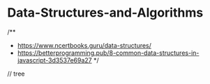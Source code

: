 # Data-Structures-and-Algorithms

/**
 * https://www.ncertbooks.guru/data-structures/
 * https://betterprogramming.pub/8-common-data-structures-in-javascript-3d3537e69a27
 */

 // tree